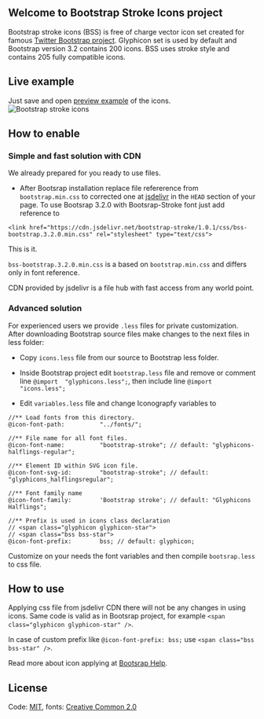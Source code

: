 ## Welcome to Bootstrap Stroke Icons project
Bootstrap stroke icons (BSS) is free of charge vector icon set created for famous [Twitter Bootstrap project](https://github.com/twbs/bootstrap). Glyphicon set is used by default and Bootstrap version 3.2 contains 200 icons. BSS uses stroke style and contains 205 fully compatible icons.

 
## Live example
Just save and open <a href="https://raw.githubusercontent.com/HighRobotics/Bootstrap-Stroke/master/preview.html" target="_blank">preview example</a> of the icons.
<br/>
<img src="https://fbcdn-sphotos-d-a.akamaihd.net/hphotos-ak-xap1/t31.0-8/12314675_983440951726447_2033016135636906280_o.png" alt="Bootstrap stroke icons" />

## How to enable

### Simple and fast solution with CDN 

We already prepared for you ready to use files.
* After Bootsrap installation replace file refererence from `bootstrap.min.css` to corrected one at [jsdelivr](`https://github.com/jsdelivr/jsdelivr/tree/master/files/bootstrap-stroke`) in the ```HEAD``` section of your page. To use Bootsrap 3.2.0 with Bootsrap-Stroke font just add reference to

```
<link href="https://cdn.jsdelivr.net/bootstrap-stroke/1.0.1/css/bss-bootstrap.3.2.0.min.css" rel="stylesheet" type="text/css">
```

This is it.

```bss-bootstrap.3.2.0.min.css``` is a based on ```bootstrap.min.css``` and differs only in font reference.

CDN provided by jsdelivr is a file hub with fast access from any world point.

### Advanced solution

For experienced users we provide ```.less``` files for private customization. After downloading Bootstrap source files make changes to the next files in less folder:

* Copy ```icons.less``` file from our source to Bootstrap less folder.

* Inside Bootstrap project edit ```bootstrap.less``` file and remove or comment line ```@import  "glyphicons.less";```, then include line ```@import "icons.less";```

* Edit ```variables.less``` file and change Iconograpfy variables to
```
//** Load fonts from this directory.
@icon-font-path:          "../fonts/";

//** File name for all font files.
@icon-font-name:          "bootstrap-stroke"; // default: "glyphicons-halflings-regular";

//** Element ID within SVG icon file.
@icon-font-svg-id:        "bootstrap-stroke"; // default: "glyphicons_halflingsregular";

//** Font family name
@icon-font-family:        'Bootstrap stroke'; // default: "Glyphicons Halflings";

//** Prefix is used in icons class declaration 
// <span class="glyphicon glyphicon-star">
// <span class="bss bss-star">
@icon-font-prefix:        bss; // default: glyphicon;
```

Customize on your needs the font variables and then compile ```bootsrap.less``` to css file.

## How to use
Applying css file from jsdelivr CDN there will not be any changes in using icons. Same code is valid as in Bootsrap project, for example ```<span class="glyphicon glyphicon-star" />```.

In case of custom prefix like ```@icon-font-prefix: bss;``` use ```<span class="bss bss-star" />```. 

Read more about icon applying at [Bootsrap Help](http://getbootstrap.com/components/).

## License
Code: [MIT](http://opensource.org/licenses/MIT),
fonts: [Creative Common 2.0](http://creativecommons.org/licenses/by/2.0/)


